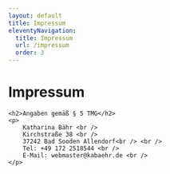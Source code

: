 ```yaml
---
layout: default
title: Impressum
eleventyNavigation:
  title: Impressum
  url: /impressum
  order: 3
---
```


<div class="post">
	<h1 class="pageTitle">Impressum </h1>
		
    <h2>Angaben gemäß § 5 TMG</h2>
    <p>
        Katharina Bähr <br /> 
        Kirchstraße 38 <br /> 
        37242 Bad Sooden Allendorf<br /> <br /> 
        Tel: +49 172 2518544 <br /> 
        E-Mail: webmaster@kabaehr.de <br /> 
    </p>
		
</div>

